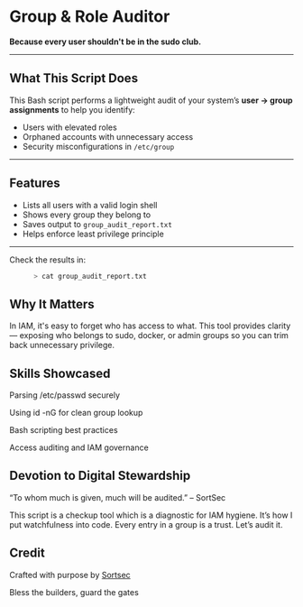 #  Group & Role Auditor  
**Because every user shouldn't be in the sudo club.**

---

##  What This Script Does

This Bash script performs a lightweight audit of your system’s **user → group assignments** to help you identify:

- Users with elevated roles
- Orphaned accounts with unnecessary access
- Security misconfigurations in `/etc/group`

---

## Features

- Lists all users with a valid login shell
- Shows every group they belong to
- Saves output to `group_audit_report.txt`
- Helps enforce least privilege principle

---

Check the results in:

``` Bash
      > cat group_audit_report.txt

```
## Why It Matters

 In IAM, it's easy to forget who has access to what. This tool provides clarity — exposing who belongs to sudo, docker, or admin groups so you can trim back unnecessary privilege.

## Skills Showcased

   Parsing /etc/passwd securely

   Using id -nG for clean group lookup

   Bash scripting best practices

   Access auditing and IAM governance

## Devotion to Digital Stewardship
    
   “To whom much is given, much will be audited.” – SortSec


This script is a checkup tool which is a diagnostic for IAM hygiene. It’s how I put watchfulness into code. Every entry in a group is a trust. Let’s audit it.


## Credit

Crafted with purpose by [Sortsec](x.com/sortsec)

Bless the builders, guard the gates


